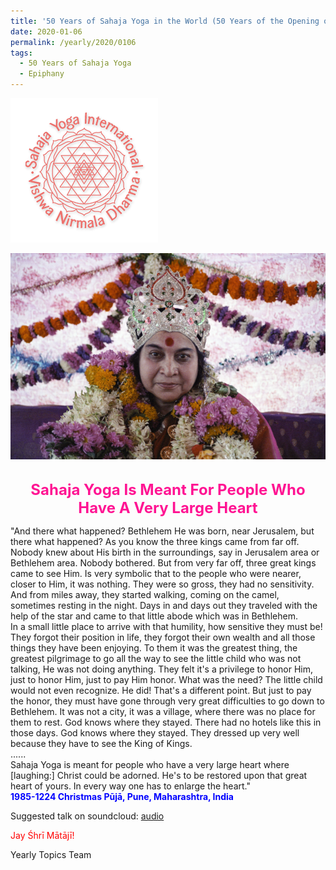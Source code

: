 ```yaml
---
title: '50 Years of Sahaja Yoga in the World (50 Years of the Opening of the Sahasrāra Chakra), Post 1 on the Epiphany (Three Kings) Day'
date: 2020-01-06
permalink: /yearly/2020/0106
tags:
  - 50 Years of Sahaja Yoga
  - Epiphany
---
```


![PICTURE 9](/images/image9.png)

<div style="text-align: center"><img src="/images/image290.png" /></div>

<br>
<p style="color:DeepPink; text-align:center">
<font size="+2"><b>Sahaja Yoga Is Meant For People Who Have A Very Large Heart</b><br></font>
</p>

<p>
"And there what happened? Bethlehem He was born, near Jerusalem, but there what happened? As you know the three kings came from far off. Nobody knew about His birth in the surroundings, say in Jerusalem area or Bethlehem area. Nobody bothered. But from very far off, three great kings came to see Him. Is very symbolic that to the people who were nearer, closer to Him, it was nothing. They were so gross, they had no sensitivity. And from miles away, they started walking, coming on the camel, sometimes resting in the night. Days in and days out they traveled with the help of the star and came to that little abode which was in Bethlehem.<br>
In a small little place to arrive with that humility, how sensitive they must be! They forgot their position in life, they forgot their own wealth and all those things they have been enjoying. To them it was the greatest thing, the greatest pilgrimage to go all the way to see the little child who was not talking, He was not doing anything. They felt it's a privilege to honor Him, just to honor Him, just to pay Him honor. What was the need? The little child would not even recognize. He did! That's a different point. But just to pay the honor, they must have gone through very great difficulties to go down to Bethlehem. It was not a city, it was a village, where there was no place for them to rest. God knows where they stayed. There had no hotels like this in those days. God knows where they stayed. They dressed up very well because they have to see the King of Kings.<br>
......<br>
Sahaja Yoga is meant for people who have a very large heart where [laughing:] Christ could be adorned. He's to be restored upon that great heart of yours. In every way one has to enlarge the heart."<br>
<font color="blue"><b>1985-1224 Christmas Pūjā, Pune, Maharashtra, India</b></font><br>
</p>

Suggested talk on soundcloud: <a href="https://soundcloud.com/sahaja-library/1985-1224-christmas-eve-talk"> audio</a><br>

<p style="color:red;">Jay Śhrī Mātājī!<br></p>

Yearly Topics Team